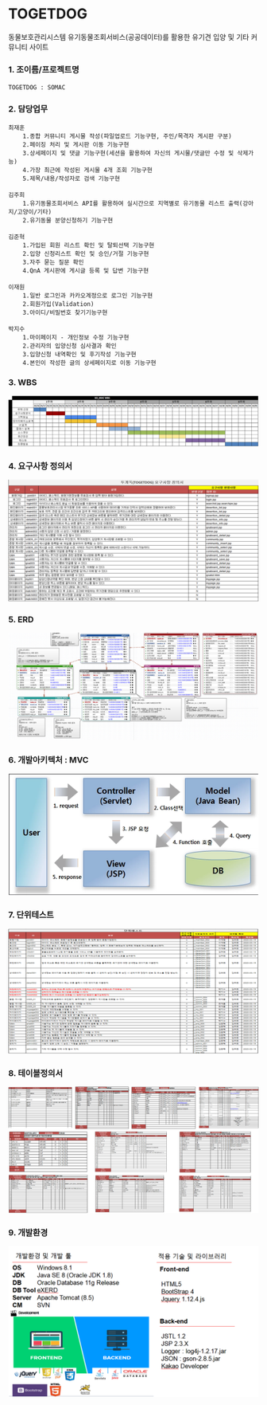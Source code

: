 # TOGETDOG
동물보호관리시스템 유기동물조회서비스(공공데이터)를 활용한 유기견 입양 및 기타 커뮤니티 사이트

### 1. 조이름/프로젝트명
```
TOGETDOG : SOMAC
```
### 2. 담당업무
```
최재훈  
    1.종합 커뮤니티 게시물 작성(파일업로드 기능구현, 주인/목격자 게시판 구분)  
    2.페이징 처리 및 게시판 이동 기능구현  
    3.상세페이지 및 댓글 기능구현(세션을 활용하여 자신의 게시물/댓글만 수정 및 삭제가능)  
    4.가장 최근에 작성된 게시물 4개 조회 기능구현  
    5.제목/내용/작성자로 검색 기능구현  
  
김주희  
    1.유기동물조회서비스 API를 활용하여 실시간으로 지역별로 유기동물 리스트 출력(강아지/고양이/기타)  
    2.유기동물 분양신청하기 기능구현  

김준혁  
    1.가입된 회원 리스트 확인 및 탈퇴선택 기능구현  
    2.입양 신청리스트 확인 및 승인/거절 기능구현
    3.자주 묻는 질문 확인  
    4.QnA 게시판에 게시글 등록 및 답변 기능구현  
    
이재원
    1.일반 로그인과 카카오계정으로 로그인 기능구현  
    2.회원가입(Validation)  
    3.아이디/비밀번호 찾기기능구현  

박지수  
    1.마이페이지 - 개인정보 수정 기능구현  
    2.관리자의 입양신청 심사결과 확인  
    3.입양신청 내역확인 및 후기작성 기능구현  
    4.본인이 작성한 글의 상세페이지로 이동 기능구현   

```

### 3. WBS
![WBS](https://github.com/choijaehoon1/TOGETDOG/blob/master/SOMAC/src/WBS.png "이미지설명")

### 4. 요구사항 정의서
![요구사항 정의서](https://github.com/choijaehoon1/TOGETDOG/blob/master/SOMAC/src/%EC%9A%94%EA%B5%AC%EC%82%AC%ED%95%AD%EC%A0%95%EC%9D%98%EC%84%9C.png "이미지설명")

### 5. ERD
![ERD](https://github.com/choijaehoon1/TOGETDOG/blob/master/SOMAC/src/ERD.png "이미지설명")

### 6. 개발아키텍처 : MVC
![MVC](https://github.com/choijaehoon1/TOGETDOG/blob/master/SOMAC/src/MVC.png "이미지설명")

### 7. 단위테스트
![단위테스트](https://github.com/choijaehoon1/TOGETDOG/blob/master/SOMAC/src/%EB%8B%A8%EC%9C%84%ED%85%8C%EC%8A%A4%ED%8A%B8.png "이미지설명")

### 8. 테이블정의서
![테이블정의서](https://github.com/choijaehoon1/TOGETDOG/blob/master/SOMAC/src/%ED%85%8C%EC%9D%B4%EB%B8%94%EC%A0%95%EC%9D%98%EC%84%9C.png "이미지설명")

### 9. 개발환경
![개발환경](https://github.com/choijaehoon1/TOGETDOG/blob/master/SOMAC/src/%EA%B0%9C%EB%B0%9C%ED%99%98%EA%B2%BD.png "이미지설명")
